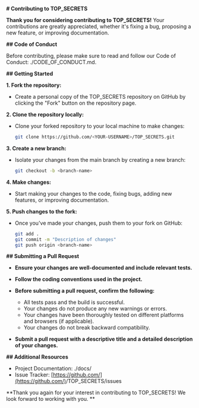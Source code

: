 

 **# Contributing to TOP_SECRETS**

**Thank you for considering contributing to TOP_SECRETS!**  Your contributions are greatly appreciated, whether it's fixing a bug, proposing a new feature, or improving documentation.

**## Code of Conduct**

Before contributing, please make sure to read and follow our Code of Conduct: ./CODE_OF_CONDUCT.md.

**## Getting Started**

**1. Fork the repository:**

- Create a personal copy of the TOP_SECRETS repository on GitHub by clicking the "Fork" button on the repository page.

**2. Clone the repository locally:**

- Clone your forked repository to your local machine to make changes:

  ```bash
  git clone https://github.com/<YOUR-USERNAME>/TOP_SECRETS.git
  ```

**3. Create a new branch:**

- Isolate your changes from the main branch by creating a new branch:

  ```bash
  git checkout -b <branch-name>
  ```

**4. Make changes:**

- Start making your changes to the code, fixing bugs, adding new features, or improving documentation.

**5. Push changes to the fork:**

- Once you've made your changes, push them to your fork on GitHub:

  ```bash
  git add .
  git commit -m "Description of changes"
  git push origin <branch-name>
  ```

**## Submitting a Pull Request**

- **Ensure your changes are well-documented and include relevant tests.**
- **Follow the coding conventions used in the project.**
- **Before submitting a pull request, confirm the following:**

    - All tests pass and the build is successful.
    - Your changes do not produce any new warnings or errors.
    - Your changes have been thoroughly tested on different platforms and browsers (if applicable).
    - Your changes do not break backward compatibility.

- **Submit a pull request with a descriptive title and a detailed description of your changes.**

**## Additional Resources**

- Project Documentation: ./docs/
- Issue Tracker: [https://github.com/](https://github.com/)<YOUR-USERNAME>/TOP_SECRETS/issues

**Thank you again for your interest in contributing to TOP_SECRETS! We look forward to working with you. **
